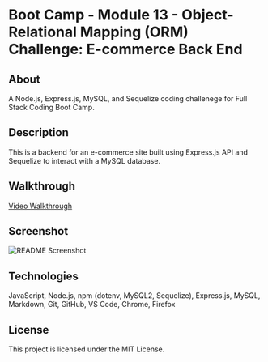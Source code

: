 # Boot Camp - Module 13 - Object-Relational Mapping (ORM) Challenge: E-commerce Back End

## About

A Node.js, Express.js, MySQL, and Sequelize coding challenege for Full Stack Coding Boot Camp.

## Description

This is a backend for an e-commerce site built using Express.js API and Sequelize to interact with a MySQL database.

## Walkthrough

[Video Walkthrough]()

## Screenshot

![README Screenshot](./assets/screenshot.gif)

## Technologies

JavaScript, Node.js, npm (dotenv, MySQL2, Sequelize), Express.js, MySQL, Markdown, Git, GitHub, VS Code, Chrome, Firefox

## License

This project is licensed under the MIT License.
